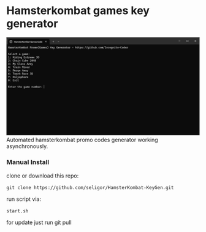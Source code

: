 # Hamsterkombat games key generator
![screen](https://github.com/Incognito-Coder/HamsterKombat-KeyGen/blob/main/images/scsh.png) \
Automated hamsterkombat promo codes generator working asynchronously.
### Manual Install
clone or download this repo:
```
git clone https://github.com/seligor/HamsterKombat-KeyGen.git
```
run script via:
```
start.sh
```
for update just run git pull

